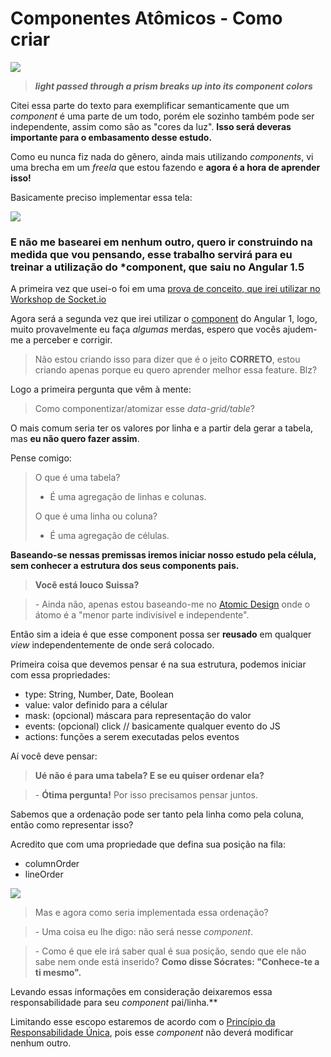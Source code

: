 # Componentes Atômicos - Como criar


![](https://github.com/suissa/componentes-atomicos-como-fazer/blob/master/imgs/component.png?raw=true)

> ***light passed through a prism breaks up into its component colors***

Citei essa parte do texto para exemplificar semanticamente que um *component* é uma parte de um todo, porém ele sozinho também pode ser independente, assim como são as "cores da luz". **Isso será deveras importante para o embasamento desse estudo.**

Como eu nunca fiz nada do gênero, ainda mais utilizando *components*, vi uma brecha em um *freela* que estou fazendo e **agora é a hora de aprender isso!**

Basicamente preciso implementar essa tela:

![](https://github.com/suissa/componentes-atomicos-como-fazer/blob/master/imgs/oquefazer.png?raw=true)

### E não me basearei em nenhum outro, quero ir construindo na medida que vou pensando, esse trabalho servirá para eu treinar a utilização do *component, que saiu no Angular 1.5

A primeira vez que usei-o foi em uma [prova de conceito, que irei utilizar no Workshop de Socket.io](https://github.com/Webschool-io/Workshop-AO-VIVO-Socket.io/blob/master/examples/components-events/app.js)

Agora será a segunda vez que irei utilizar o [component](https://docs.angularjs.org/guide/component) do Angular 1, logo, muito provavelmente eu faça *algumas* merdas, espero que vocês ajudem-me a perceber e corrigir.

> Não estou criando isso para dizer que é o jeito **CORRETO**, estou criando apenas porque eu quero aprender melhor essa feature. Blz?

Logo a primeira pergunta que vêm à mente:

> Como componentizar/atomizar esse *data-grid/table*? 

O mais comum seria ter os valores por linha e a partir dela gerar a tabela, mas **eu não quero fazer assim**. 

Pense comigo:

> O que é uma tabela?
> 
> - É uma agregação de linhas e colunas.
> 
> O que é uma linha ou coluna?
> 
> - É uma agregação de células.  

**Baseando-se nessas premissas iremos iniciar nosso estudo pela célula, sem conhecer a estrutura dos seus components pais.**

> **Você está louco Suissa?**

> \- Ainda não, apenas estou baseando-me no [Atomic Design]() onde o átomo é a "menor parte indivisível e independente".

Então sim a ideia é que esse component possa ser **reusado** em qualquer *view* independentemente de onde será colocado.

Primeira coisa que devemos pensar é na sua estrutura, podemos iniciar com essa propriedades:

- type: String, Number, Date, Boolean
- value: valor definido para a célular
- mask: (opcional) máscara para representação do valor
- events: (opcional) click // basicamente qualquer evento do JS
- actions: funções a serem executadas pelos eventos

Aí você deve pensar:

> **Ué não é para uma tabela? E se eu quiser ordenar ela?**

> \- **Ótima pergunta!** Por isso precisamos pensar juntos.

Sabemos que a ordenação pode ser tanto pela linha como pela coluna, então como representar isso?

Acredito que com uma propriedade que defina sua posição na fila:

- columnOrder
- lineOrder

![](https://memecrunch.com/meme/3ARWO/joao-kleber/image.png)

> Mas e agora como seria implementada essa ordenação?

> \- Uma coisa eu lhe digo: não será nesse *component*.

> \- Como é que ele irá saber qual é sua posição, sendo que ele não sabe nem onde está inserido? **Como disse Sócrates: "Conhece-te a ti mesmo".**

Levando essas informações em consideração deixaremos essa responsabilidade para seu *component* pai/linha.** 

Limitando esse escopo estaremos de acordo com o [Princípio da Responsabilidade Única](https://en.wikipedia.org/wiki/Single_responsibility_principle), pois esse *component* não deverá modificar nenhum outro.
